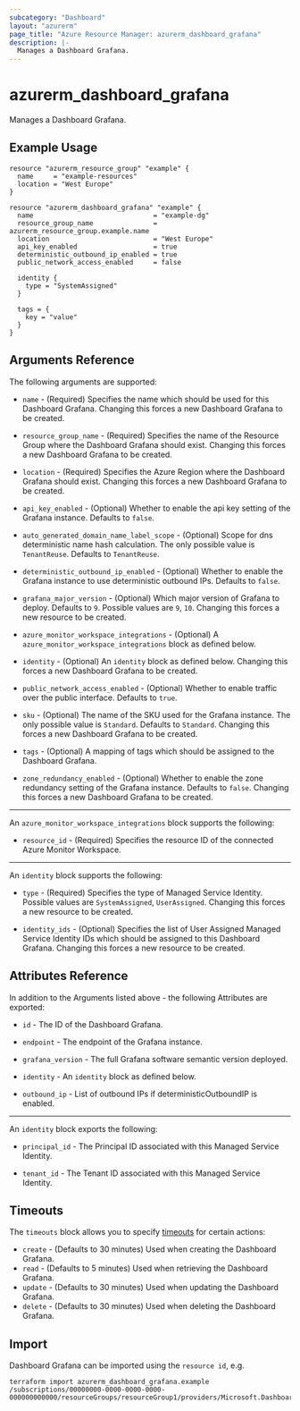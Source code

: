 ```yaml
---
subcategory: "Dashboard"
layout: "azurerm"
page_title: "Azure Resource Manager: azurerm_dashboard_grafana"
description: |-
  Manages a Dashboard Grafana.
---
```


# azurerm_dashboard_grafana

Manages a Dashboard Grafana.

## Example Usage

```hcl
resource "azurerm_resource_group" "example" {
  name     = "example-resources"
  location = "West Europe"
}

resource "azurerm_dashboard_grafana" "example" {
  name                              = "example-dg"
  resource_group_name               = azurerm_resource_group.example.name
  location                          = "West Europe"
  api_key_enabled                   = true
  deterministic_outbound_ip_enabled = true
  public_network_access_enabled     = false

  identity {
    type = "SystemAssigned"
  }

  tags = {
    key = "value"
  }
}
```

## Arguments Reference

The following arguments are supported:

- `name` - (Required) Specifies the name which should be used for this Dashboard Grafana. Changing this forces a new Dashboard Grafana to be created.

- `resource_group_name` - (Required) Specifies the name of the Resource Group where the Dashboard Grafana should exist. Changing this forces a new Dashboard Grafana to be created.

- `location` - (Required) Specifies the Azure Region where the Dashboard Grafana should exist. Changing this forces a new Dashboard Grafana to be created.

- `api_key_enabled` - (Optional) Whether to enable the api key setting of the Grafana instance. Defaults to `false`.

- `auto_generated_domain_name_label_scope` - (Optional) Scope for dns deterministic name hash calculation. The only possible value is `TenantReuse`. Defaults to `TenantReuse`.

- `deterministic_outbound_ip_enabled` - (Optional) Whether to enable the Grafana instance to use deterministic outbound IPs. Defaults to `false`.

- `grafana_major_version` - (Optional) Which major version of Grafana to deploy. Defaults to `9`. Possible values are `9`, `10`. Changing this forces a new resource to be created.

- `azure_monitor_workspace_integrations` - (Optional) A `azure_monitor_workspace_integrations` block as defined below.

- `identity` - (Optional) An `identity` block as defined below. Changing this forces a new Dashboard Grafana to be created.

- `public_network_access_enabled` - (Optional) Whether to enable traffic over the public interface. Defaults to `true`.

- `sku` - (Optional) The name of the SKU used for the Grafana instance. The only possible value is `Standard`. Defaults to `Standard`. Changing this forces a new Dashboard Grafana to be created.

- `tags` - (Optional) A mapping of tags which should be assigned to the Dashboard Grafana.

- `zone_redundancy_enabled` - (Optional) Whether to enable the zone redundancy setting of the Grafana instance. Defaults to `false`. Changing this forces a new Dashboard Grafana to be created.

---

An `azure_monitor_workspace_integrations` block supports the following:

- `resource_id` - (Required) Specifies the resource ID of the connected Azure Monitor Workspace.

---

An `identity` block supports the following:

- `type` - (Required) Specifies the type of Managed Service Identity. Possible values are `SystemAssigned`, `UserAssigned`. Changing this forces a new resource to be created.

- `identity_ids` - (Optional) Specifies the list of User Assigned Managed Service Identity IDs which should be assigned to this Dashboard Grafana. Changing this forces a new resource to be created.

## Attributes Reference

In addition to the Arguments listed above - the following Attributes are exported:

- `id` - The ID of the Dashboard Grafana.

- `endpoint` - The endpoint of the Grafana instance.

- `grafana_version` - The full Grafana software semantic version deployed.

- `identity` - An `identity` block as defined below.

- `outbound_ip` - List of outbound IPs if deterministicOutboundIP is enabled.

---

An `identity` block exports the following:

- `principal_id` - The Principal ID associated with this Managed Service Identity.

- `tenant_id` - The Tenant ID associated with this Managed Service Identity.

## Timeouts

The `timeouts` block allows you to specify [timeouts](https://www.terraform.io/docs/configuration/resources.html#timeouts) for certain actions:

- `create` - (Defaults to 30 minutes) Used when creating the Dashboard Grafana.
- `read` - (Defaults to 5 minutes) Used when retrieving the Dashboard Grafana.
- `update` - (Defaults to 30 minutes) Used when updating the Dashboard Grafana.
- `delete` - (Defaults to 30 minutes) Used when deleting the Dashboard Grafana.

## Import

Dashboard Grafana can be imported using the `resource id`, e.g.

```shell
terraform import azurerm_dashboard_grafana.example /subscriptions/00000000-0000-0000-0000-000000000000/resourceGroups/resourceGroup1/providers/Microsoft.Dashboard/grafana/workspace1
```
